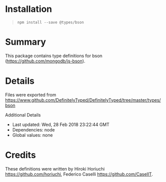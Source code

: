 # Installation
> `npm install --save @types/bson`

# Summary
This package contains type definitions for bson (https://github.com/mongodb/js-bson).

# Details
Files were exported from https://www.github.com/DefinitelyTyped/DefinitelyTyped/tree/master/types/bson

Additional Details
 * Last updated: Wed, 28 Feb 2018 23:22:44 GMT
 * Dependencies: node
 * Global values: none

# Credits
These definitions were written by Hiroki Horiuchi <https://github.com/horiuchi>, Federico Caselli <https://github.com/CaselIT>.
